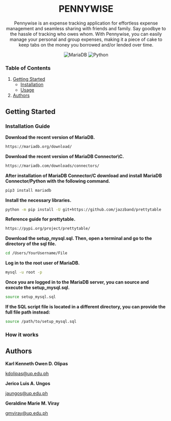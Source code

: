 <h1 align="center"> PENNYWISE </h1>

<p align="center">Pennywise is an expense tracking application for effortless expense management and seamless sharing with friends and family. Say goodbye to the hassle of tracking who owes whom. With Pennywise, you can easily manage your personal and group expenses, making it a piece of cake to keep tabs on the money you borrowed and/or lended over time.</p>

<div align="center">

![MariaDB](https://img.shields.io/badge/MariaDB-003545?style=for-the-badge&logo=mariadb&logoColor=white)
![Python](https://img.shields.io/badge/python-3670A0?style=for-the-badge&logo=python&logoColor=ffdd54)

</div>

### Table of Contents
1. [Getting Started](#getting-started)
    - [Installation](#installation-guide)
    - [Usage](#instruction-guide)
2. [Authors](#authors)

## Getting Started <a id="getting-started" name='getting-started'></a>

### Installation Guide <a id="installation-guide" name='installation-guide'></a>

**Download the recent version of MariaDB.**
```sh
https://mariadb.org/download/
```

**Download the recent version of MariaDB Connector\C.**
```sh
https://mariadb.com/downloads/connectors/
```

**After installation of MariaDB Connector/C download and install MariaDB Connector/Python with the following command.**
```sh
pip3 install mariadb
```

**Install the necessary libraries.**
```sh
python -m pip install -U git+https://github.com/jazzband/prettytable
```

**Reference guide for prettytable.**
```sh
https://pypi.org/project/prettytable/
```

**Download the setup_mysql.sql. Then, open a terminal and go to the directory of the sql file.**
```sh
cd /Users/YourUsername/File
```

**Log in to the root user of MariaDB.**
```sh
mysql -u root -p
```

**Once you are logged in to the MariaDB server, you can source and execute the setup_mysql.sql.**
```sh
source setup_mysql.sql
```
**If the SQL script file is located in a different directory, you can provide the full file path instead:**
```sh
source /path/to/setup_mysql.sql
```

### How it works <a id="instruction-guide" name='instruction-guide'></a>

## Authors <a id="authors" name='authors'></a>

**Karl Kenneth Owen D. Olipas**

kdolipas@up.edu.ph

**Jerico Luis A. Ungos**

jaungos@up.edu.ph

**Geraldine Marie M. Viray**

gmviray@up.edu.ph